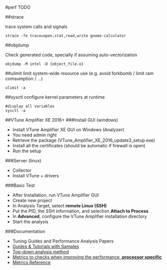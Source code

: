 #perf
TODO

##strace

trace system calls and signals

```shell
strace -fe trace=open,stat,read,write gnome-calculator
```

##objdump

Check generated code, specially if assuming auto-vectorization

```shell
objdump -M intel -D {object_file.o}
```

##ulimit
limit system-wide resource use (e.g. avoid forkbomb / limit ram comsumption / ...)

```shell
ulimit -a
```

##sysctl
configure kernel parameters at runtime

```shell
#display all variables
sysctl -a
```

##VTune Amplifier XE 2016+
###Install GUI (windows)
- Install VTune Amplifier XE GUI on Windows (Analyzer)
 - You need admin right
 - Retrieve the package (VTune_Amplifier_XE_2016_update3_setup.exe)
 - Install all the certificates (should be automatic if firewall is open)
 - Run the setup

###Server (linux)
- Collector
 - Install VTune + drivers

###Basic Test
- After Installation, run VTune Amplifier GUI
- Create new project
- In Analysis Target, select **remote Linux (SSH)**
- Put the PID, the SSH information, and selection **Attach to Process**
- In **Advanced**, configure the VTune Amplifier installation directory
- Start the analysis

###Documentation
- Tuning Guides and Performance Analysis Papers
 - [Guides & Tutorials with Samples](https://software.intel.com/en-us/intel-vtune-amplifier-xe-support/training)
 - [Top-down analysis method](https://software.intel.com/en-us/top-down-microarchitecture-analysis-method-win)
 - [Metrics to checks when improving the performance, **processor specific**](https://software.intel.com/en-us/articles/processor-specific-performance-analysis-papers)
 - [Metrics Reference](https://software.intel.com/en-us/node/596788)
 
